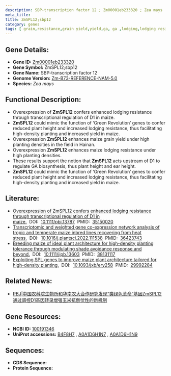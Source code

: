 ```yaml
---
description: SBP-transcription factor 12 ; Zm00001eb233320 ; Zea mays
meta_title:
title: ZmSPL12;sbp12
category: genes
tags: [ grain,resistance,grain yield,yield,ga, ga ,lodging,lodging resistance,height,plant height,ga biosynthesis ]
---
```


## Gene Details:
- **Gene ID:**	[Zm00001eb233320](https://www.maizegdb.org/gene_center/gene/Zm00001eb233320)
- **Gene Symbol:** ZmSPL12;sbp12
- **Gene Name:** SBP-transcription factor 12
- **Genome Version:** [Zm-B73-REFERENCE-NAM-5.0](https://www.maizegdb.org/genome/assembly/Zm-B73-REFERENCE-NAM-5.0)
- **Species:** *Zea mays*

## Functional Description:
   - Overexpression of **ZmSPL12** confers enhanced lodging resistance through transcriptional regulation of D1 in maize.
   - **ZmSPL12** could mimic the function of ‘Green Revolution’ genes to confer reduced plant height and increased lodging resistance, thus facilitating high-density planting and increased yield in maize.
   - Overexpression **ZmSPL12** enhances maize grain yield under high planting densities in the field in Hainan.
   - Overexpression **ZmSPL12** enhances maize lodging resistance under high planting densities.
   - These results support the notion that **ZmSPL12** acts upstream of D1 to regulate GA biosynthesis, thus plant height and ear height.
   - **ZmSPL12** could mimic the function of ‘Green Revolution’ genes to confer reduced plant height and increased lodging resistance, thus facilitating high-density planting and increased yield in maize.

## Literature:
   - [Overexpression of ZmSPL12 confers enhanced lodging resistance through transcriptional regulation of D1 in maize.]( https://onlinelibrary.wiley.com/doi/10.1111/pbi.13787)&nbsp;&nbsp;DOI:&nbsp;&nbsp;[10.1111/pbi.13787](https://onlinelibrary.wiley.com/doi/10.1111/pbi.13787)&nbsp;&nbsp;PMID:&nbsp;&nbsp;[35150020](https://pubmed.ncbi.nlm.nih.gov/35150020/)
   - [Transcriptomic and weighted gene co-expression network analysis of tropic and temperate maize inbred lines recovering from heat stress.]( https://www.sciencedirect.com/science/article/abs/pii/S0168945222003636?via%3Dihub)&nbsp;&nbsp;DOI:&nbsp;&nbsp;[10.1016/j.plantsci.2022.111538](https://www.sciencedirect.com/science/article/abs/pii/S0168945222003636?via%3Dihub)&nbsp;&nbsp;PMID:&nbsp;&nbsp;[36423743](https://pubmed.ncbi.nlm.nih.gov/36423743/)
   - [Breeding maize of ideal plant architecture for high-density planting tolerance through modulating shade avoidance response and beyond.]( https://onlinelibrary.wiley.com/doi/10.1111/jipb.13603)&nbsp;&nbsp;DOI:&nbsp;&nbsp;[10.1111/jipb.13603](https://onlinelibrary.wiley.com/doi/10.1111/jipb.13603)&nbsp;&nbsp;PMID:&nbsp;&nbsp;[38131117](https://pubmed.ncbi.nlm.nih.gov/38131117/)
   - [Exploiting SPL genes to improve maize plant architecture tailored for high-density planting.]( https://academic.oup.com/jxb/article/69/20/4675/5051291)&nbsp;&nbsp;DOI:&nbsp;&nbsp;[10.1093/jxb/ery258](https://academic.oup.com/jxb/article/69/20/4675/5051291)&nbsp;&nbsp;PMID:&nbsp;&nbsp;[29992284](https://pubmed.ncbi.nlm.nih.gov/29992284/)

## Related News:
   - [PBJ|中国农科院生物所和华南农大合作研究发现“类绿色革命”基因ZmSPL12通过调控D1基因转录增强玉米抗倒伏性的新机制](https://mp.weixin.qq.com/s?__biz=Mzg3MDEwNDEyMg==&mid=2247525355&idx=1&sn=abf54b0a71f7ba1df1a4da084707a7ee&chksm=ce90cebef9e747a8d981fe1b4e9fa7151beb0cb60a1825064fc67611fd421c9d767d87d33047&scene=27#wechat_redirect)

## Gene Resources:
- **NCBI ID:** [100191346](https://www.ncbi.nlm.nih.gov/gene/?term=100191346)
- **UniProt accessions:** [B4F8H7](https://www.uniprot.org/uniprotkb/B4F8H7/entry)&nbsp;,&nbsp;[A0A1D6H1N7](https://www.uniprot.org/uniprotkb/A0A1D6H1N7/entry)&nbsp;,&nbsp;[A0A1D6H1N9](https://www.uniprot.org/uniprotkb/A0A1D6H1N9/entry)

## Sequences:
- **CDS Sequence:**
- **Protein Sequence:**
